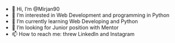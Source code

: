 - 👋 Hi, I’m @Mirjan90
- 👀 I’m interested in Web Development and programming in Python
- 🌱 I’m currently learning Web Developing and Python
- 💞️ I’m looking for Junior position with Mentor
- 📫 How to reach me: threw LinkedIn and Instagram

<!---
Mirjan90/Mirjan90 is a ✨ special ✨ repository because its `README.md` (this file) appears on your GitHub profile.
You can click the Preview link to take a look at your changes.
--->
